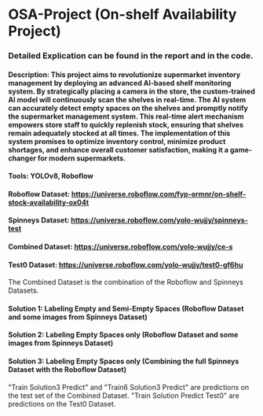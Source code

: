 # OSA-Project (On-shelf Availability Project)

### Detailed Explication can be found in the report and in the code.

#### Description: This project aims to revolutionize supermarket inventory management by deploying an advanced AI-based shelf monitoring system. By strategically placing a camera in the store, the custom-trained AI model will continuously scan the shelves in real-time. The AI system can accurately detect empty spaces on the shelves and promptly notify the supermarket management system. This real-time alert mechanism empowers store staff to quickly replenish stock, ensuring that shelves remain adequately stocked at all times. The implementation of this system promises to optimize inventory control, minimize product shortages, and enhance overall customer satisfaction, making it a game-changer for modern supermarkets.

#### Tools: YOLOv8, Roboflow

#### Roboflow Dataset: https://universe.roboflow.com/fyp-ormnr/on-shelf-stock-availability-ox04t
#### Spinneys Dataset: https://universe.roboflow.com/yolo-wujjy/spinneys-test
#### Combined Dataset: https://universe.roboflow.com/yolo-wujjy/ce-s
#### Test0 Dataset: https://universe.roboflow.com/yolo-wujjy/test0-gf6hu

The Combined Dataset is the combination of the Roboflow and Spinneys Datasets.

#### Solution 1: Labeling Empty and Semi-Empty Spaces (Roboflow Dataset and some images from Spinneys Dataset)
#### Solution 2: Labeling Empty Spaces only (Roboflow Dataset and some images from Spinneys Dataset)
#### Solution 3: Labeling Empty Spaces only (Combining the full Spinneys Dataset with the Roboflow Dataset)

"Train Solution3 Predict" and "Train6 Solution3 Predict" are predictions on the test set of the Combined Dataset.
"Train Solution Predict Test0" are predictions on the Test0 Dataset.
